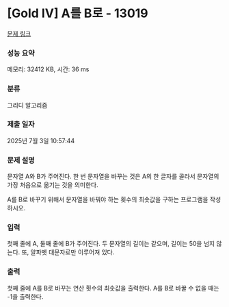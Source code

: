 # [Gold IV] A를 B로 - 13019 

[문제 링크](https://www.acmicpc.net/problem/13019) 

### 성능 요약

메모리: 32412 KB, 시간: 36 ms

### 분류

그리디 알고리즘

### 제출 일자

2025년 7월 3일 10:57:44

### 문제 설명

<p>문자열 A와 B가 주어진다. 한 번 문자열을 바꾸는 것은 A의 한 글자를 골라서 문자열의 가장 처음으로 옮기는 것을 의미한다.</p>

<p>A를 B로 바꾸기 위해서 문자열을 바꿔야 하는 횟수의 최솟값을 구하는 프로그램을 작성하시오.</p>

### 입력 

 <p>첫째 줄에 A, 둘째 줄에 B가 주어진다. 두 문자열의 길이는 같으며, 길이는 50을 넘지 않는다. 또, 알파벳 대문자로만 이루어져 있다.</p>

### 출력 

 <p>첫째 줄에 A를 B로 바꾸는 연산 횟수의 최솟값을 출력한다. A를 B로 바꿀 수 없을 때는 -1을 출력한다.</p>

